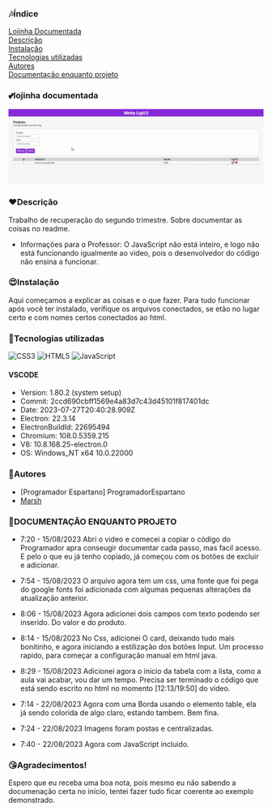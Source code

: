 ### 🎶Índice

[Lojinha Documentada](#lojinha-documentada)  
[Descrição](#descri%C3%A7%C3%A3o)  
[Instalação]()  
[Tecnologias utilizadas]()  
[Autores](#autores)  
[Documentação enquanto projeto]()  

### 💕lojinha documentada
![gif](outro_gif_pica.gif)
### ❤️Descrição
Trabalho de recuperação do segundo trimestre. Sobre documentar as coisas no readme.
 - Informações para o Professor: O JavaScript não está inteiro, e logo não está funcionando igualmente ao video, pois o desenvolvedor do código não ensina a funcionar.

### 😍Instalação
Aqui começamos a explicar as coisas e o que fazer. 
Para tudo funcionar após você ter instalado, verifique os arquivos conectados, se etão no lugar certo e com nomes certos conectados ao html.

### 💖Tecnologias utilizadas
![CSS3](https://img.shields.io/badge/css3-%231572B6.svg?style=for-the-badge&logo=css3&logoColor=white)
![HTML5](https://img.shields.io/badge/html5-%23E34F26.svg?style=for-the-badge&logo=html5&logoColor=white)
![JavaScript](https://img.shields.io/badge/javascript-%23323330.svg?style=for-the-badge&logo=javascript&logoColor=%23F7DF1E)
#### VSCODE
- Version: 1.80.2 (system setup)  
- Commit: 2ccd690cbff1569e4a83d7c43d45101f817401dc  
- Date: 2023-07-27T20:40:28.909Z  
- Electron: 22.3.14  
- ElectronBuildId: 22695494  
- Chromium: 108.0.5359.215   
- V8: 10.8.168.25-electron.0  
- OS: Windows_NT x64 10.0.22000  

### 🥰Autores
* [Programador Espartano] ProgramadorEspartano
* [Marsh](https://github.com/MarshyyUWU)

### 💞DOCUMENTAÇÃO ENQUANTO PROJETO
- 7:20 - 15/08/2023
Abri o video e comecei a copiar o código do Programador apra conseugir documentar cada passo, mas facil acesso.
E pelo o que eu já tenho copiado, já começou com os botões de excluir e adicionar.

- 7:54 - 15/08/2023
O arquivo agora tem um css, uma fonte que foi pega do google fonts foi adicionada com algumas pequenas alterações da atualização anterior.

- 8:06 - 15/08/2023
Agora adicionei dois campos com texto podendo ser inserido. Do valor e do produto.

- 8:14 - 15/08/2023
No Css, adicionei O card, deixando tudo mais bonitinho, e agora iniciando a estilização dos botões Input. Um processo rapido, para começar a configuração manual em html java.

- 8:29 - 15/08/2023
Adicionei agora o inicio da tabela com a lista, como a aula vai acabar, vou dar um tempo. Precisa ser terminado o código que está sendo escrito no html no momento [12:13/19:50] do video.

- 7:14 - 22/08/2023
Agora com uma Borda usando o elemento table, ela já sendo colorida de algo claro, estando tambem. Bem fina.

- 7:24 - 22/08/2023
Imagens foram postas e centralizadas.

- 7:40 - 22/08/2023
Agora com JavaScript incluido.

### 😘Agradecimentos!
Espero que eu receba uma boa nota, pois mesmo eu não sabendo a documenação certa no início, tentei fazer tudo ficar coerente ao exemplo demonstrado.
